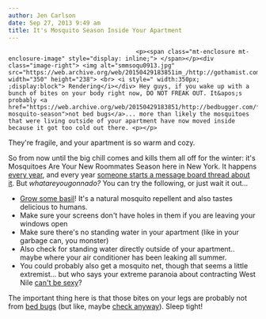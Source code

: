 ```yaml
---
author: Jen Carlson
date: Sep 27, 2013 9:49 am
title: It's Mosquito Season Inside Your Apartment
---
```


	
										<p><span class="mt-enclosure mt-enclosure-image" style="display: inline;"> </span></p><div class="image-right"> <img alt="smmsoqu0913.jpg" src="https://web.archive.org/web/20150429183851im_/http://gothamist.com/attachments/arts_jen/smmsoqu0913.jpg" width="350" height="238"> <br> <i style=" width:350px; ;display:block"> Rendering</i></div> Hey guys, if you wake up with a bunch of bites on your body right now, DO NOT FREAK OUT. It&apos;s probably <a href="https://web.archive.org/web/20150429183851/http://bedbugger.com/forum/topic/late-mosquito-season">not bed bugs</a>... more than likely the mosquitoes that were living outside of your apartment have now moved inside because it got too cold out there. <p></p>

<p>They&apos;re fragile, and your apartment is so warm and cozy. </p>

<p>So from now until the big chill comes and kills them all off for the winter: it&apos;s Mosquitoes Are Your New Roommates Season here in New York. It happens <a href="https://web.archive.org/web/20150429183851/http://brooklynian.com/forum/prospect-heights/mosquitoesim-still-getting-bit?postid=337778">every year</a>, and every year <a href="https://web.archive.org/web/20150429183851/http://brooklynian.com/forum/prospect-heights/mosquitos">someone starts a message board thread about it</a>. But <em>whatareyougonnado?</em> You can try the following, or just wait it out...</p>

<ul><li><a href="https://web.archive.org/web/20150429183851/http://www.apartmenttherapy.com/mosquito-repellants-for-the-ho-94556">Grow some basil</a>! It&apos;s a natural mosquito repellent and also tastes delicious to humans.
</li><li>Make sure your screens don&apos;t have holes in them if you are leaving your windows open
</li><li>Make sure there&apos;s no standing water in your apartment (like in your garbage can, you monster)
</li><li>Also check for standing water directly outside of your apartment.. maybe where your air conditioner has been leaking all summer.
</li><li>You could probably also get a mosquito net, though that seems a little extremist... but who says your extreme paranoia about contracting West Nile <a href="https://web.archive.org/web/20150429183851/http://www.amazon.com/Black-Corner-Canopy-Mosquito-Netting/dp/B005NJCS94/ref=sr_1_4?ie=UTF8&amp;qid=1380288876&amp;sr=8-4&amp;keywords=mosquito+bed">can&apos;t be sexy</a>?</li></ul>

<p>The important thing here is that those bites on your legs are probably not from <a href="https://web.archive.org/web/20150429183851/http://gothamist.com/tags/bedbugs">bed bugs</a> (but like, maybe <a href="https://web.archive.org/web/20150429183851/http://voices.yahoo.com/are-bed-bugs-lurking-apartment-6481434.html">check anyway</a>). Sleep tight!</p>					
										
									
				